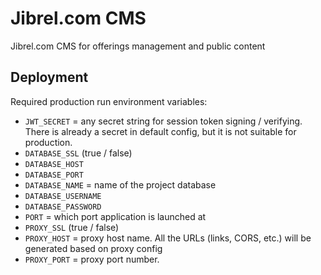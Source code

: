 # Jibrel.com CMS

Jibrel.com CMS for offerings management and public content

## Deployment

Required production run environment variables:

- `JWT_SECRET` = any secret string for session token signing / verifying. There is already a secret in default config, but it is not suitable for production.
- `DATABASE_SSL` (true / false)
- `DATABASE_HOST`
- `DATABASE_PORT`
- `DATABASE_NAME` = name of the project database
- `DATABASE_USERNAME`
- `DATABASE_PASSWORD`
- `PORT` = which port application is launched at
- `PROXY_SSL` (true / false)
- `PROXY_HOST` = proxy host name. All the URLs (links, CORS, etc.) will be generated based on proxy config
- `PROXY_PORT` = proxy port number.


